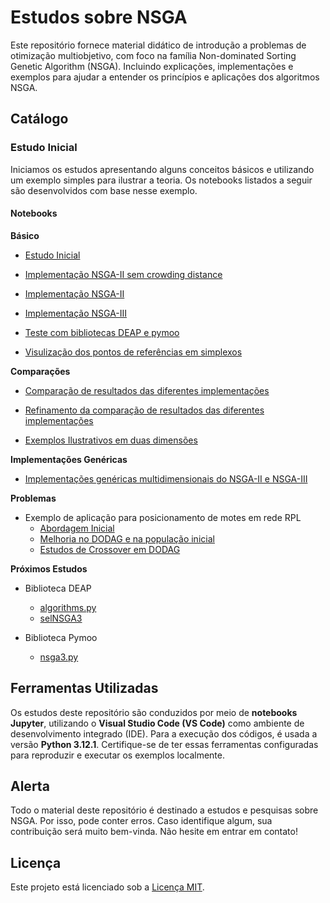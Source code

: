 # Estudos sobre NSGA

Este repositório fornece material didático de introdução a problemas de otimização multiobjetivo, com foco na família Non-dominated Sorting Genetic Algorithm (NSGA). Incluindo explicações, implementações e exemplos para ajudar a entender os princípios e aplicações dos algoritmos NSGA.

## Catálogo

### Estudo Inicial

Iniciamos os estudos apresentando alguns conceitos básicos e utilizando um exemplo simples para ilustrar a teoria. Os notebooks listados a seguir são desenvolvidos com base nesse exemplo.

#### Notebooks

**Básico**

- [Estudo Inicial](./notebooks/basic/nsga-initial-study.ipynb)

- [Implementação NSGA-II sem crowding distance](./notebooks/basic/nsga-1.ipynb)

- [Implementação NSGA-II](./notebooks/basic/nsga-2.ipynb)

- [Implementação NSGA-III](./notebooks/basic/nsga-3.ipynb)

- [Teste com bibliotecas DEAP e pymoo](./notebooks/basic/nsga-lib-study.ipynb)

- [Visulização dos pontos de referências em simplexos](./notebooks/basic/test-simplex-dist.ipynb)

**Comparações**

- [Comparação de resultados das diferentes implementações](./notebooks/comparative/nsga-comparations.ipynb)

- [Refinamento da comparação de resultados das diferentes implementações](./notebooks/comparative/nsga-comparations2.ipynb)

- [Exemplos Ilustrativos em duas dimensões](./notebooks/comparative/test-2d-analysis.ipynb)

**Implementações Genéricas**

- [Implementações genéricas multidimensionais do NSGA-II e NSGA-III](./notebooks/generic/multidimensional-nsga.ipynb)

**Problemas**

- Exemplo de aplicação para posicionamento de motes em rede RPL
    - [Abordagem Inicial](./notebooks/problem/rpl-dodag/1-rpl-dodag-nsga.ipynb)
    - [Melhoria no DODAG e na população inicial](./notebooks/problem/rpl-dodag/2-rpl-dodag-nsga.ipynb)
    - [Estudos de Crossover em DODAG](./notebooks/problem/rpl-dodag/digraph-crossover.ipynb)

**Próximos Estudos**

- Biblioteca DEAP
    - [algorithms.py](https://github.com/DEAP/deap/blob/master/deap/algorithms.py)
    - [selNSGA3](https://github.com/DEAP/deap/blob/master/deap/tools/emo.py#L492)

- Biblioteca Pymoo
    - [nsga3.py](https://github.com/anyoptimization/pymoo/blob/main/pymoo/algorithms/moo/nsga3.py)

## Ferramentas Utilizadas

Os estudos deste repositório são conduzidos por meio de **notebooks Jupyter**, utilizando o **Visual Studio Code (VS Code)** como ambiente de desenvolvimento integrado (IDE). Para a execução dos códigos, é usada a versão **Python 3.12.1**. Certifique-se de ter essas ferramentas configuradas para reproduzir e executar os exemplos localmente.

## **Alerta**

Todo o material deste repositório é destinado a estudos e pesquisas sobre NSGA. Por isso, pode conter erros. Caso identifique algum, sua contribuição será muito bem-vinda. Não hesite em entrar em contato!

## Licença

Este projeto está licenciado sob a [Licença MIT](LICENSE).

